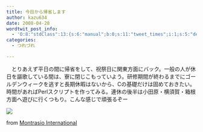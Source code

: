 ```yaml
---
title: 今日から帰省します
author: kazu634
date: 2008-04-28
wordtwit_post_info:
  - 'O:8:"stdClass":13:{s:6:"manual";b:0;s:11:"tweet_times";i:1;s:5:"delay";i:0;s:7:"enabled";i:1;s:10:"separation";s:2:"60";s:7:"version";s:3:"3.7";s:14:"tweet_template";b:0;s:6:"status";i:2;s:6:"result";a:0:{}s:13:"tweet_counter";i:2;s:13:"tweet_log_ids";a:1:{i:0;i:3951;}s:9:"hash_tags";a:0:{}s:8:"accounts";a:1:{i:0;s:7:"kazu634";}}'
categories:
  - つれづれ

---
```

<div class="section">
<p>
    　とりあえず平日の間に帰省をして、祝祭日に関東方面にバック。一般の人が休日を謳歌している間は、寮に閉じこもっていよう。研修期間が終わるまでにゴールデンウィークを逃すと長期休暇はないから、Cの基礎だけは固めておきたい。時間があればPerlスクリプトを作ってみる。連休の後半は小田原・横須賀・箱根方面へ遊びに行くつもり。こんな感じで頑張るぞー
</p>
  
<p>
<center>
</center>
</p>
  
<p>
<a href="http://flickr.com/photos/yakobusan/256356394/" onclick="__gaTracker('send', 'event', 'outbound-article', 'http://flickr.com/photos/yakobusan/256356394/', '');" title="The Golden Week has begun, Ladies and Gentlemen"><img src="http://farm1.static.flickr.com/106/256356394_a9d9bb61f8_m.jpg" /></a>
</p>
  
<p>
    from <a href="http://flickr.com/people/yakobusan/" onclick="__gaTracker('send', 'event', 'outbound-article', 'http://flickr.com/people/yakobusan/', 'Montrasio International');">Montrasio International</a>
</p></p>
</div>

